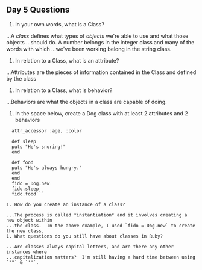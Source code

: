 ## Day 5 Questions

1. In your own words, what is a Class?

...A *class* defines what types of *objects* we're able to use and what those objects
...should do.  A number belongs in the integer class and many of the words with which
...we've been working belong in the string class.
1. In relation to a Class, what is an attribute?

...Attributes are the pieces of information contained in the Class and defined by the class

1. In relation to a Class, what is behavior?

...Behaviors are what the objects in a class are capable of doing.
1. In the space below, create a Dog class with at least 2 attributes and 2 behaviors

```class Dog
  attr_accessor :age, :color

  def sleep
  puts "He's snoring!"
  end

  def food
  puts "He's always hungry."
  end
  end
  fido = Dog.new
  fido.sleep
  fido.food```

1. How do you create an instance of a class?

...The process is called *instantiation* and it involves creating a new object within
...the class.  In the above example, I used `fido = Dog.new` to create the new class.
1. What questions do you still have about classes in Ruby?

...Are classes always capital letters, and are there any other instances where
...capitalization matters?  I'm still having a hard time between using `""` & `''`.
